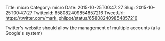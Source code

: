 Title: micro
Category: micro
Date: 2015-10-25T00:47:27
Slug: 2015-10-25T00:47:27
TwitterId: 658082409854857216
TweetUrl: https://twitter.com/mark_philpot/status/658082409854857216

Twitter's website should allow the management of multiple accounts (a la Google's system)